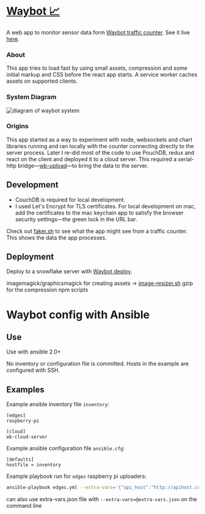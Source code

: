 # [Waybot 📈](https://waybot.primitivemachine.com)

A web app to monitor sensor data form [Waybot traffic counter](https://github.com/johnelliott/wb-counter). See it live [here](https://waybot.primitivemachine.com).

### About
This app tries to load fast by using small assets, compression and some initial markup and CSS before the react app starts. A service worker caches assets on supported clients.

### System Diagram
![diagram of waybot system](https://github.com/johnelliott/wb-web/blob/master/2016-system.jpeg "Waybot system 2016")

### Origins
This app started as a way to experiment with node, websockets and chart libraries running  and ran locally with the counter connecting directly to the server process. Later I re-did most of the code to use PouchDB, redux and react on the client and deployed it to a cloud server. This required a serial-http bridge—[wb-upload](https://github.com/johnelliott/wb-upload)—to bring the data to the server.

## Development
- CouchDB is required for local development.
- I used Let's Encrypt for TLS certificates. For local development on mac, add the certificates to the mac keychain app to satisfy the browser security settings—the green lock in the URL bar.

Check out [faker.sh](https://github.com/johnelliott/wb-web/blob/master/faker.sh) to see what the app might see from a traffic counter. This shows the data the app processes.

## Deployment
Deploy to a snowflake server with [Waybot deploy](https://github.com/johnelliott/wb-deploy).

imagemagick/graphicsmagick for creating assets -> [image-resizer.sh](https://github.com/johnelliott/wb-web/blob/master/image-resizer.sh)
gzip for the compression npm scripts

# Waybot config with Ansible

## Use
Use with ansible 2.0+

No inventory or configuration file is committed. 
Hosts in the example are configured with SSH.

## Examples
Example ansible inventory file `inventory`:
```
[edges]
raspberry-pi

[cloud]
wb-cloud-server
```

Example ansible configuration file `ansible.cfg`:
```
[defaults]
hostfile = inventory
```

Example playbook run for `edges` raspberry pi uploaders:
```bash
ansible-playbook edges.yml --extra-vars='{"api_host":"http://apihost.cool:1337/api","serial_port":"/dev/ttyACM1"}'
```
can also use extra-vars.json file with `--extra-vars=@extra-vars.json` on the command line
